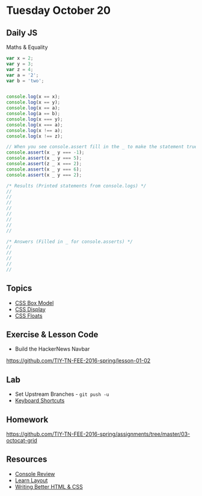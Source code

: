 # Tuesday October 20


## Daily JS

Maths & Equality

```js
var x = 2;
var y = 3;
var z = 4;
var a = '2';
var b = 'two';


console.log(x == x);
console.log(x == y);
console.log(x == a);
console.log(a == b);
console.log(x === y);
console.log(x === a);
console.log(x !== a);
console.log(x !== z);

// When you see console.assert fill in the _ to make the statement true
console.assert(x _ y === -1);
console.assert(x _ y === 5);
console.assert(z _ x === 2);
console.assert(x _ y === 6);
console.assert(x _ y === 2);

/* Results (Printed statements from console.logs) */
//
//
//
//
//
//
//
//

/* Answers (Filled in _ for console.asserts) */
//
//
//
//
//
```

## Topics

* [CSS Box Model](box-model.html)
* [CSS Display](display.html)
* [CSS Floats](float.html)

## Exercise & Lesson Code

* Build the HackerNews Navbar

https://github.com/TIY-TN-FEE-2016-spring/lesson-01-02

## Lab

* Set Upstream Branches - `git push -u`
* [Keyboard Shortcuts](../../resources/keyboard-shortcuts.html)

## Homework

https://github.com/TIY-TN-FEE-2016-spring/assignments/tree/master/03-octocat-grid

## Resources

* [Console Review](http://samkap.github.io/command-line-starter-kit)
* [Learn Layout](http://learnlayout.com/)
* [Writing Better HTML & CSS](http://learn.shayhowe.com/html-css/writing-your-best-code/)
